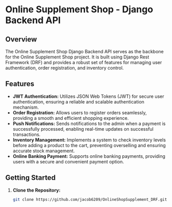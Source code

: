# Online Supplement Shop - Django Backend API

## Overview

The Online Supplement Shop Django Backend API serves as the backbone for the Online Supplement Shop project. It is built using Django Rest Framework (DRF) and provides a robust set of features for managing user authentication, order registration, and inventory control.

## Features

- **JWT Authentication:** Utilizes JSON Web Tokens (JWT) for secure user authentication, ensuring a reliable and scalable authentication mechanism.
- **Order Registration:** Allows users to register orders seamlessly, providing a smooth and efficient shopping experience.
- **Push Notifications:** Sends notifications to the admin when a payment is successfully processed, enabling real-time updates on successful transactions.
- **Inventory Management:** Implements a system to check inventory levels before adding a product to the cart, preventing overselling and ensuring accurate stock management.
- **Online Banking Payment:** Supports online banking payments, providing users with a secure and convenient payment option.

## Getting Started

1. **Clone the Repository:**
   ```bash
   git clone https://github.com/jacob6209/OnlineShopSupplement_DRF.git
